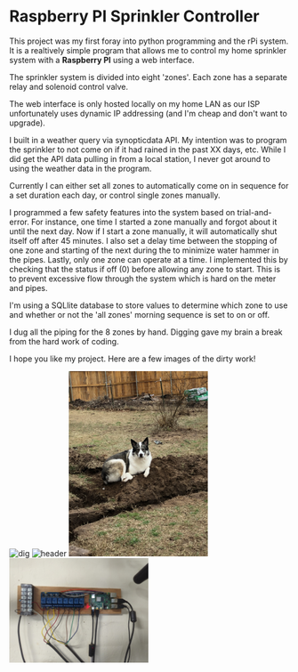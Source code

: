 # Raspberry PI Sprinkler Controller

This project was my first foray into python programming and the rPi system.  It is a realtively simple program that allows me to control my home sprinkler system with a <b>Raspberry PI</b> using a web interface.

The sprinkler system is divided into eight 'zones'.  Each zone has a separate relay and solenoid control valve.  

The web interface is only hosted locally on my home LAN as our ISP unfortunately uses dynamic IP addressing (and I'm cheap and don't want to upgrade).

I built in a weather query via synopticdata API.  My intention was to program the sprinkler to not come on if it had rained in the past XX days, etc.  While I did get the API data pulling in from a local station, I never got around to using the weather data in the program.

Currently I can either set all zones to automatically come on in sequence for a set duration each day, or control single zones manually.

I programmed a few safety features into the system based on trial-and-error.  For instance, one time I started a zone manually and forgot about it until the next day.  Now if I start a zone manually, it will automatically shut itself off after 45 minutes.  I also set a delay time between the stopping of one zone and starting of the next during the  to minimize water hammer in the pipes.  Lastly, only one zone can operate at a time.  I implemented this by checking that the status if off (0) before allowing any zone to start.  This is to prevent excessive flow through the system which is hard on the meter and pipes.  

I'm using a SQLlite database to store values to determine which zone to use and whether or not the 'all zones' morning sequence is set to on or off.

I dug all the piping for the 8 zones by hand.  Digging gave my brain a break from the hard work of coding.   

I hope you like my project.  Here are a few images of the dirty work!  

<img src="pics/dig.jpg" width=250 alt="dig"> <img src="pics/hdr.jpg" width=250 alt="header"> <img src="pics/dog.jpg" width=250 alt="dog"> <img src="pics/rPi.jpg" width=250 alt="rPi">
